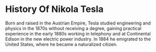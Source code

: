 # History Of Nikola Tesla
Born and raised in the Austrian Empire, Tesla studied engineering and physics in the 1870s without receiving a degree,
 gaining practical experience in the early 1880s working in telephony and at 
 Continental Edison in the new electric power industry. 
 In 1884 he emigrated to the United States, where he became a naturalized citizen. 